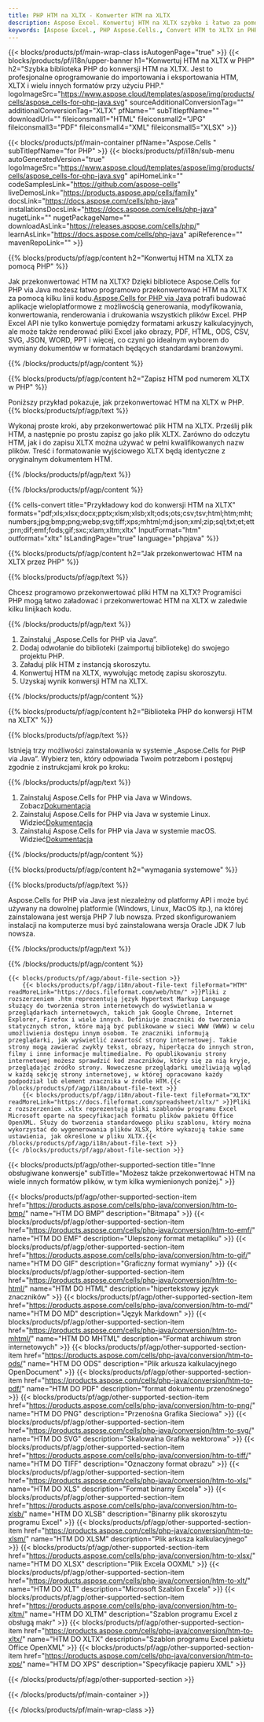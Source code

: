 ```yaml
---
title: PHP HTM na XLTX - Konwerter HTM na XLTX
description: Aspose Excel. Konwertuj HTM na XLTX szybko i łatwo za pomocą Aspose.Cells. PHP HTM na XLTX. PHP Zapisz HTM na XLTX. Zapisz HTM jako XLTX używając PHP.
keywords: [Aspose Excel., PHP Aspose.Cells., Convert HTM to XLTX in PHP., Save HTM to XLTX using PHP., PHP HTM to XLTX saveformat., HTM to XLTX Converter., PHP Save HTM as XLTX]
---
```

{{< blocks/products/pf/main-wrap-class isAutogenPage="true" >}}
{{< blocks/products/pf/i18n/upper-banner h1="Konwertuj HTM na XLTX w PHP" h2="Szybka biblioteka PHP do konwersji HTM na XLTX. Jest to profesjonalne oprogramowanie do importowania i eksportowania HTM, XLTX i wielu innych formatów przy użyciu PHP." logoImageSrc="https://www.aspose.cloud/templates/aspose/img/products/cells/aspose_cells-for-php-java.svg" sourceAdditionalConversionTag="" additionalConversionTag="XLTX" pfName="" subTitlepfName="" downloadUrl="" fileiconsmall1="HTML" fileiconsmall2="JPG" fileiconsmall3="PDF" fileiconsmall4="XML" fileiconsmall5="XLSX" >}}

{{< blocks/products/pf/main-container pfName="Aspose.Cells " subTitlepfName="for PHP" >}}
{{< blocks/products/pf/i18n/sub-menu autoGeneratedVersion="true" logoImageSrc="https://www.aspose.cloud/templates/aspose/img/products/cells/aspose_cells-for-php-java.svg" apiHomeLink="" codeSamplesLink="https://github.com/aspose-cells" liveDemosLink="https://products.aspose.app/cells/family" docsLink="https://docs.aspose.com/cells/php-java" installationsDocsLink="https://docs.aspose.com/cells/php-java" nugetLink="" nugetPackageName="" downloadAsLink="https://releases.aspose.com/cells/php/" learnAsLink="https://docs.aspose.com/cells/php-java" apiReference="" mavenRepoLink="" >}}


{{% blocks/products/pf/agp/content h2="Konwertuj HTM na XLTX za pomocą PHP" %}}

 Jak przekonwertować HTM na XLTX? Dzięki bibliotece Aspose.Cells for PHP via Java możesz łatwo programowo przekonwertować HTM na XLTX za pomocą kilku linii kodu.[Aspose.Cells for PHP via Java](https://products.aspose.com/cells/php-java/) potrafi budować aplikacje wieloplatformowe z możliwością generowania, modyfikowania, konwertowania, renderowania i drukowania wszystkich plików Excel. PHP Excel API nie tylko konwertuje pomiędzy formatami arkuszy kalkulacyjnych, ale może także renderować pliki Excel jako obrazy, PDF, HTML, ODS, CSV, SVG, JSON, WORD, PPT i więcej, co czyni go idealnym wyborem do wymiany dokumentów w formatach będących standardami branżowymi.
 
{{% /blocks/products/pf/agp/content %}}

{{% blocks/products/pf/agp/content h2="Zapisz HTM pod numerem XLTX w PHP" %}}

Poniższy przykład pokazuje, jak przekonwertować HTM na XLTX w PHP.
{{% blocks/products/pf/agp/text %}}

Wykonaj proste kroki, aby przekonwertować plik HTM na XLTX. Prześlij plik HTM, a następnie po prostu zapisz go jako plik XLTX. Zarówno do odczytu HTM, jak i do zapisu XLTX można używać w pełni kwalifikowanych nazw plików. Treść i formatowanie wyjściowego XLTX będą identyczne z oryginalnym dokumentem HTM.

{{% /blocks/products/pf/agp/text %}}

{{% /blocks/products/pf/agp/content %}}

{{% cells-convert title="Przykładowy kod do konwersji HTM na XLTX" formats="pdf;xls;xlsx;docx;pptx;xlsm;xlsb;xlt;ods;ots;csv;tsv;html;htm;mht;numbers;jpg;bmp;png;webp;svg;tiff;xps;mhtml;md;json;xml;zip;sql;txt;et;ett;prn;dif;emf;fods;gif;sxc;xlam;xltm;xltx" InputFormat="htm" outformat="xltx" IsLandingPage="true" language="phpjava" %}}

{{% blocks/products/pf/agp/content h2="Jak przekonwertować HTM na XLTX przez PHP" %}}

{{% blocks/products/pf/agp/text %}}

Chcesz programowo przekonwertować pliki HTM na XLTX? Programiści PHP mogą łatwo załadować i przekonwertować HTM na XLTX w zaledwie kilku linijkach kodu.

{{% /blocks/products/pf/agp/text %}}

1.  Zainstaluj „Aspose.Cells for PHP via Java”.
1.  Dodaj odwołanie do biblioteki (zaimportuj bibliotekę) do swojego projektu PHP.
1.  Załaduj plik HTM z instancją skoroszytu.
1.  Konwertuj HTM na XLTX, wywołując metodę zapisu skoroszytu.
1.  Uzyskaj wynik konwersji HTM na XLTX.

{{% /blocks/products/pf/agp/content %}}

{{% blocks/products/pf/agp/content h2="Biblioteka PHP do konwersji HTM na XLTX" %}}

{{% blocks/products/pf/agp/text %}}

Istnieją trzy możliwości zainstalowania w systemie „Aspose.Cells for PHP via Java”. Wybierz ten, który odpowiada Twoim potrzebom i postępuj zgodnie z instrukcjami krok po kroku:

{{% /blocks/products/pf/agp/text %}}

1.  Zainstaluj Aspose.Cells for PHP via Java w Windows. Zobacz[Dokumentacja](https://docs.aspose.com/cells/php-java/setup-and-installation-guidelines/#windows)
1.  Zainstaluj Aspose.Cells for PHP via Java w systemie Linux. Widzieć[Dokumentacja](https://docs.aspose.com/cells/php-java/setup-and-installation-guidelines/#linux)
1.  Zainstaluj Aspose.Cells for PHP via Java w systemie macOS. Widzieć[Dokumentacja](https://docs.aspose.com/cells/php-java/setup-and-installation-guidelines/#mac)

{{% /blocks/products/pf/agp/content %}}

{{% blocks/products/pf/agp/content h2="wymagania systemowe" %}}

{{% blocks/products/pf/agp/text %}}

Aspose.Cells for PHP via Java jest niezależny od platformy API i może być używany na dowolnej platformie (Windows, Linux, MacOS itp.), na której zainstalowana jest wersja PHP 7 lub nowsza. Przed skonfigurowaniem instalacji na komputerze musi być zainstalowana wersja Oracle JDK 7 lub nowsza.
 
{{% /blocks/products/pf/agp/text %}}


{{% /blocks/products/pf/agp/content %}}

<!-- aboutfile Starts -->
    {{< blocks/products/pf/agp/about-file-section >}}
        {{< blocks/products/pf/agp/i18n/about-file-text fileFormat="HTM" readMoreLink="https://docs.fileformat.com/web/htm/" >}}Pliki z rozszerzeniem .htm reprezentują język Hypertext Markup Language służący do tworzenia stron internetowych do wyświetlania w przeglądarkach internetowych, takich jak Google Chrome, Internet Explorer, Firefox i wiele innych. Definiuje znaczniki do tworzenia statycznych stron, które mają być publikowane w sieci WWW (WWW) w celu umożliwienia dostępu innym osobom. Te znaczniki informują przeglądarki, jak wyświetlić zawartość strony internetowej. Takie strony mogą zawierać zwykły tekst, obrazy, hiperłącza do innych stron, filmy i inne informacje multimedialne. Po opublikowaniu strony internetowej możesz sprawdzić kod znaczników, który się za nią kryje, przeglądając źródło strony. Nowoczesne przeglądarki umożliwiają wgląd w każdą sekcję strony internetowej, w której opracowano każdy podpodział lub element znacznika w źródle HTM.{{< /blocks/products/pf/agp/i18n/about-file-text >}}
        {{< blocks/products/pf/agp/i18n/about-file-text fileFormat="XLTX" readMoreLink="https://docs.fileformat.com/spreadsheet/xltx/" >}}Pliki z rozszerzeniem .xltx reprezentują pliki szablonów programu Excel Microsoft oparte na specyfikacjach formatu plików pakietu Office OpenXML. Służy do tworzenia standardowego pliku szablonu, który można wykorzystać do wygenerowania plików XLSX, które wykazują takie same ustawienia, jak określone w pliku XLTX.{{< /blocks/products/pf/agp/i18n/about-file-text >}}
    {{< /blocks/products/pf/agp/about-file-section >}}
<!-- aboutfile Ends -->

{{< blocks/products/pf/agp/other-supported-section title="Inne obsługiwane konwersje" subTitle="Możesz także przekonwertować HTM na wiele innych formatów plików, w tym kilka wymienionych poniżej." >}}

{{< blocks/products/pf/agp/other-supported-section-item href="https://products.aspose.com/cells/php-java/conversion/htm-to-bmp/" name="HTM DO BMP" description="Bitmapa" >}}
{{< blocks/products/pf/agp/other-supported-section-item href="https://products.aspose.com/cells/php-java/conversion/htm-to-emf/" name="HTM DO EMF" description="Ulepszony format metapliku" >}}
{{< blocks/products/pf/agp/other-supported-section-item href="https://products.aspose.com/cells/php-java/conversion/htm-to-gif/" name="HTM DO GIF" description="Graficzny format wymiany" >}}
{{< blocks/products/pf/agp/other-supported-section-item href="https://products.aspose.com/cells/php-java/conversion/htm-to-html/" name="HTM DO HTML" description="hipertekstowy język znaczników" >}}
{{< blocks/products/pf/agp/other-supported-section-item href="https://products.aspose.com/cells/php-java/conversion/htm-to-md/" name="HTM DO MD" description="Język Markdown" >}}
{{< blocks/products/pf/agp/other-supported-section-item href="https://products.aspose.com/cells/php-java/conversion/htm-to-mhtml/" name="HTM DO MHTML" description="Format archiwum stron internetowych" >}}
{{< blocks/products/pf/agp/other-supported-section-item href="https://products.aspose.com/cells/php-java/conversion/htm-to-ods/" name="HTM DO ODS" description="Plik arkusza kalkulacyjnego OpenDocument" >}}
{{< blocks/products/pf/agp/other-supported-section-item href="https://products.aspose.com/cells/php-java/conversion/htm-to-pdf/" name="HTM DO PDF" description="format dokumentu przenośnego" >}}
{{< blocks/products/pf/agp/other-supported-section-item href="https://products.aspose.com/cells/php-java/conversion/htm-to-png/" name="HTM DO PNG" description="Przenośna Grafika Sieciowa" >}}
{{< blocks/products/pf/agp/other-supported-section-item href="https://products.aspose.com/cells/php-java/conversion/htm-to-svg/" name="HTM DO SVG" description="Skalowalna Grafika wektorowa" >}}
{{< blocks/products/pf/agp/other-supported-section-item href="https://products.aspose.com/cells/php-java/conversion/htm-to-tiff/" name="HTM DO TIFF" description="Oznaczony format obrazu" >}}
{{< blocks/products/pf/agp/other-supported-section-item href="https://products.aspose.com/cells/php-java/conversion/htm-to-xls/" name="HTM DO XLS" description="Format binarny Excela" >}}
{{< blocks/products/pf/agp/other-supported-section-item href="https://products.aspose.com/cells/php-java/conversion/htm-to-xlsb/" name="HTM DO XLSB" description="Binarny plik skoroszytu programu Excel" >}}
{{< blocks/products/pf/agp/other-supported-section-item href="https://products.aspose.com/cells/php-java/conversion/htm-to-xlsm/" name="HTM DO XLSM" description="Plik arkusza kalkulacyjnego" >}}
{{< blocks/products/pf/agp/other-supported-section-item href="https://products.aspose.com/cells/php-java/conversion/htm-to-xlsx/" name="HTM DO XLSX" description="Plik Excela OOXML" >}}
{{< blocks/products/pf/agp/other-supported-section-item href="https://products.aspose.com/cells/php-java/conversion/htm-to-xlt/" name="HTM DO XLT" description="Microsoft Szablon Excela" >}}
{{< blocks/products/pf/agp/other-supported-section-item href="https://products.aspose.com/cells/php-java/conversion/htm-to-xltm/" name="HTM DO XLTM" description="Szablon programu Excel z obsługą makr" >}}
{{< blocks/products/pf/agp/other-supported-section-item href="https://products.aspose.com/cells/php-java/conversion/htm-to-xltx/" name="HTM DO XLTX" description="Szablon programu Excel pakietu Office OpenXML" >}}
{{< blocks/products/pf/agp/other-supported-section-item href="https://products.aspose.com/cells/php-java/conversion/htm-to-xps/" name="HTM DO XPS" description="Specyfikacje papieru XML" >}}

{{< /blocks/products/pf/agp/other-supported-section >}}

{{< /blocks/products/pf/main-container >}}
    
{{< /blocks/products/pf/main-wrap-class >}}
